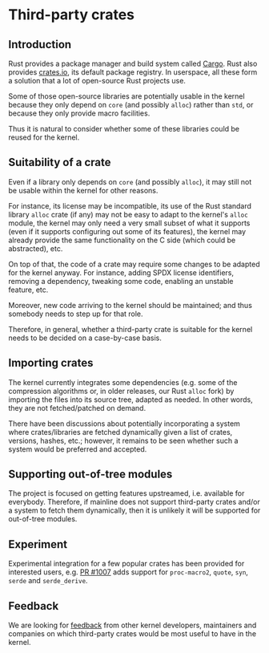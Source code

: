 # Third-party crates

## Introduction

Rust provides a package manager and build system called [Cargo](https://doc.rust-lang.org/cargo/). Rust also provides [crates.io](https://crates.io), its default package registry. In userspace, all these form a solution that a lot of open-source Rust projects use.

Some of those open-source libraries are potentially usable in the kernel because they only depend on `core` (and possibly `alloc`) rather than `std`, or because they only provide macro facilities.

Thus it is natural to consider whether some of these libraries could be reused for the kernel.

## Suitability of a crate

Even if a library only depends on `core` (and possibly `alloc`), it may still not be usable within the kernel for other reasons.

For instance, its license may be incompatible, its use of the Rust standard library `alloc` crate (if any) may not be easy to adapt to the kernel's `alloc` module, the kernel may only need a very small subset of what it supports (even if it supports configuring out some of its features), the kernel may already provide the same functionality on the C side (which could be abstracted), etc.

On top of that, the code of a crate may require some changes to be adapted for the kernel anyway. For instance, adding SPDX license identifiers, removing a dependency, tweaking some code, enabling an unstable feature, etc.

Moreover, new code arriving to the kernel should be maintained; and thus somebody needs to step up for that role.

Therefore, in general, whether a third-party crate is suitable for the kernel needs to be decided on a case-by-case basis.

## Importing crates

The kernel currently integrates some dependencies (e.g. some of the compression algorithms or, in older releases, our Rust `alloc` fork) by importing the files into its source tree, adapted as needed. In other words, they are not fetched/patched on demand.

There have been discussions about potentially incorporating a system where crates/libraries are fetched dynamically given a list of crates, versions, hashes, etc.; however, it remains to be seen whether such a system would be preferred and accepted.

## Supporting out-of-tree modules

The project is focused on getting features upstreamed, i.e. available for everybody. Therefore, if mainline does not support third-party crates and/or a system to fetch them dynamically, then it is unlikely it will be supported for out-of-tree modules.

## Experiment

Experimental integration for a few popular crates has been provided for interested users, e.g. [PR #1007](https://github.com/Rust-for-Linux/linux/pull/1007) adds support for `proc-macro2`, `quote`, `syn`, `serde` and `serde_derive`.

## Feedback

We are looking for [feedback](Contact.md) from other kernel developers, maintainers and companies on which third-party crates would be most useful to have in the kernel.
